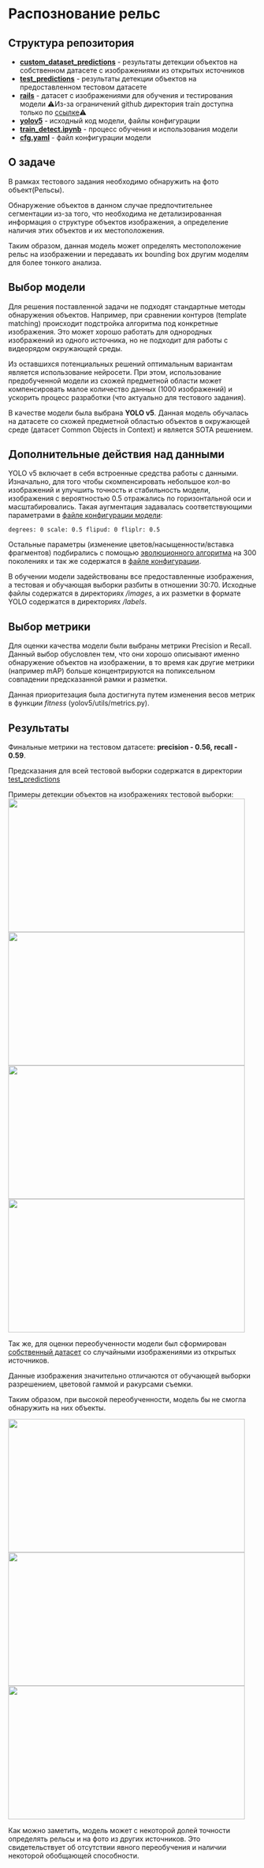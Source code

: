 # Распознование рельс

## Структура репозитория
- [**custom_dataset_predictions**](custom_dataset_predictions) - результаты детекции объектов на собственном датасете с изображениями из открытых источников
- [**test_predictions**](test_predictions) - результаты детекции объектов на предоставленном тестовом датасете
- [**rails**](rails) - датасет с изображениями для обучения и тестирования модели ⚠️Из-за ограничений github директория train доступна только по [ссылке](https://drive.google.com/file/d/1mhP6q0X0iMoDgZlRkUwUfViH9rwh-5ZW/view?usp=sharing)⚠️
- [**yolov5**](yolov5) - исходный код модели, файлы конфигурации
- [**train_detect.ipynb**](train_detect.ipynb) - процесс обучения и использования модели
- [**cfg.yaml**](cfg.yaml) - файл конфигурации модели

## О задаче

В рамках тестового задания необходимо обнаружить на фото объект(Рельсы).

Обнаружение объектов в данном случае предпочтительнее сегментации из-за того, что необходима не детализированная информация о структуре объектов изображения, а определение наличия этих объектов и их местоположения.

Таким образом, данная модель может определять местоположение рельс на изображении и передавать их bounding box другим моделям для более тонкого анализа.

## Выбор модели
Для решения поставленной задачи не подходят стандартные методы обнаружения объектов. Например, при сравнении контуров (template matching) происходит подстройка алгоритма под конкретные изображения. Это может хорошо работать для однородных изображений из одного источника, но не подходит для работы с видеорядом окружающей среды.

Из оставшихся потенциальных решений оптимальным вариантам является использование нейросети. При этом, использование предобученной модели из схожей предметной области может компенсировать малое количество данных (1000 изображений) и ускорить процесс разработки (что актуально для тестового задания).

В качестве модели была выбрана **YOLO v5**. Данная модель обучалась на датасете со схожей предметной областью объектов в окружающей среде (датасет Common Objects in Context) и является SOTA решением.
## Дополнительные действия над данными

YOLO v5 включает в себя встроенные средства работы с данными. Изначально, для того чтобы скомпенсировать небольшое кол-во изображений и улучшить точность и стабильность модели, изображения с вероятностью 0.5 отражались по горизонтальной оси и масштабировались.
Такая аугментация задавалась соответствующими параметрами в [файле конфигурации модели](cfg.yaml):

`
degrees: 0
scale: 0.5
flipud: 0
fliplr: 0.5
`

Остальные параметры (изменение цветов/насыщенности/вставка фрагментов) подбирались с помощью [эволюционного алгоритма](https://docs.ultralytics.com/yolov5/tutorials/hyperparameter_evolution/) на 300 поколениях и так же содержатся в [файле конфигурации](cfg.yaml).

В обучении модели задействованы все предоставленные изображения, а тестовая и обучающая выборки разбиты в отношении 30:70. 
Исходные файлы содержатся в директориях */images*, а их разметки в формате YOLO содержатся в директориях */labels*.


## Выбор метрики
Для оценки качества модели были выбраны метрики Precision и Recall. Данный выбор обусловлен тем, что они хорошо описывают именно обнаружение объектов на изображении, в то время как другие метрики (например mAP) больше концентрируются на попиксельном совпадении предсказанной рамки и разметки. 

Данная приоритезация была достигнута путем изменения весов метрик в функции *fitness* (yolov5/utils/metrics.py).
## Результаты

Финальные метрики на тестовом датасете: **precision - 0.56, recall - 0.59**.

Предсказания для всей тестовой выборки содержатся в директории [test_predictions](test_predictions)

Примеры детекции объектов на изображениях тестовой выборки:
<img height="270" src="/home/danil/TestTasks/rails/rails_detection/test_predictions/2537ia.jpg" width="480"/>
<img height="270" src="/home/danil/TestTasks/rails/rails_detection/test_predictions/2599ia.jpg" width="480"/>
<img height="270" src="/home/danil/TestTasks/rails/rails_detection/test_predictions/img_kjtv_44_sec.jpg" width="480"/>
<img height="270" src="/home/danil/TestTasks/rails/rails_detection/test_predictions/img_kjtv_241_sec.jpg" width="480"/>

Так же, для оценки переобученности модели был сформирован [собственный датасет](rails/test_2) со случайными изображениями из открытых источников. 

Данные изображения значительно отличаются от обучающей выборки разрешением, цветовой гаммой и ракурсами съемки.

Таким образом, при высокой переобученности, модель бы не смогла обнаружить на них объекты.

<img height="270" src="/home/danil/TestTasks/rails/rails_detection/custom_dataset_predictions/12.jpg" width="480"/>
<img height="270" src="/home/danil/TestTasks/rails/rails_detection/custom_dataset_predictions/16.jpg" width="480"/>
<img height="270" src="/home/danil/TestTasks/rails/rails_detection/custom_dataset_predictions/18.jpg" width="480"/>

Как можно заметить, модель может с некоторой долей точности определять рельсы и на фото из других источников. Это свидетельствует об отсутствии явного переобучения и наличии некоторой обобщающей способности.
